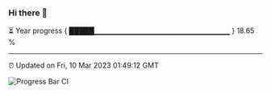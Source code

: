 ### Hi there 👋

⏳ Year progress { █████▁▁▁▁▁▁▁▁▁▁▁▁▁▁▁▁▁▁▁▁▁▁▁▁▁ } 18.65 %

---

⏰ Updated on Fri, 10 Mar 2023 01:49:12 GMT

![Progress Bar CI](https://github.com/ZhaoGui/ZhaoGui/workflows/Progress%20Bar%20CI/badge.svg)
